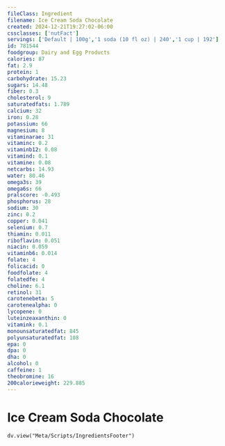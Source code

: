 ```yaml
---
fileClass: Ingredient
filename: Ice Cream Soda Chocolate
created: 2024-12-21T19:27:02-06:00
cssclasses: ['nutFact']
servings: ['Default | 100g','1 soda (10 fl oz) | 240','1 cup | 192']
id: 781544
foodgroup: Dairy and Egg Products 
calories: 87
fat: 2.9
protein: 1
carbohydrate: 15.23
sugars: 14.48
fiber: 0.3
cholesterol: 9
saturatedfats: 1.789
calcium: 32
iron: 0.28
potassium: 66
magnesium: 8
vitaminarae: 31
vitaminc: 0.2
vitaminb12: 0.08
vitamind: 0.1
vitamine: 0.08
netcarbs: 14.93
water: 80.46
omega3s: 39
omega6s: 66
pralscore: -0.493
phosphorus: 28
sodium: 30
zinc: 0.2
copper: 0.041
selenium: 0.7
thiamin: 0.011
riboflavin: 0.051
niacin: 0.059
vitaminb6: 0.014
folate: 4
folicacid: 0
foodfolate: 4
folatedfe: 4
choline: 6.1
retinol: 31
carotenebeta: 5
carotenealpha: 0
lycopene: 0
luteinzeaxanthin: 0
vitamink: 0.1
monounsaturatedfat: 845
polyunsaturatedfat: 108
epa: 0
dpa: 0
dha: 0
alcohol: 0
caffeine: 1
theobromine: 16
200calorieweight: 229.885
---
```


# Ice Cream Soda Chocolate

```dataviewjs
dv.view("Meta/Scripts/IngredientsFooter")
```
